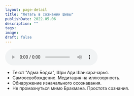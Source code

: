 ```yaml
---
layout: page-detail
title: "Летать в сознании Шивы"
publishDate: 2022.05.06
description: ""
tags:
image:
draft: false
---
```


<audio title="2022.05.06 - Летать в сознании Шивы.mp3" src="/upload/iblock/7be/7be190995900969e45e1f89bf2eb5294.mp3" controls=""></audio>

* Текст "Адма Бодха", Шри Ади Шанкарачарья.
* Самоосвобождение. Медитация на иллюзорность.
* Обнаружение изначального осознавания.
* Не промахнуться мимо Брахмана. Простота сознания.

  
